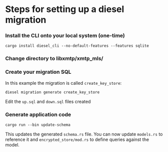 # Steps for setting up a diesel migration

### Install the CLI onto your local system (one-time)

```
cargo install diesel_cli --no-default-features --features sqlite
```

### Change directory to libxmtp/xmtp_mls/

### Create your migration SQL

In this example the migration is called `create_key_store`:

```
diesel migration generate create_key_store
```

Edit the `up.sql` and `down.sql` files created

### Generate application code

```
cargo run --bin update-schema
```

This updates the generated `schema.rs` file. You can now update `models.rs` to reference it and `encrypted_store/mod.rs` to define queries against the model.
